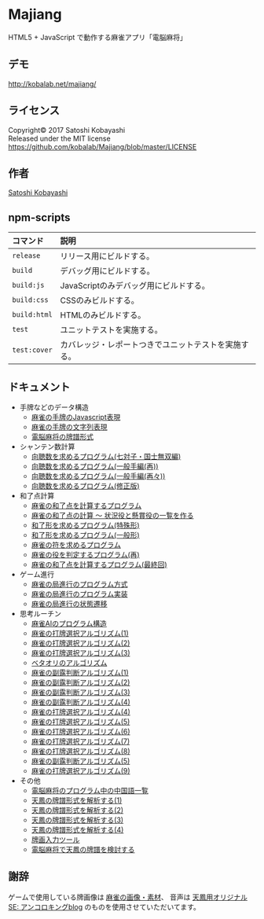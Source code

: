 # Majiang
HTML5 + JavaScript で動作する麻雀アプリ「電脳麻将」

## デモ
http://kobalab.net/majiang/

## ライセンス
Copyright&copy; 2017 Satoshi Kobayashi<br>
Released under the MIT license<br>
https://github.com/kobalab/Majiang/blob/master/LICENSE

## 作者
[Satoshi Kobayashi](https://github.com/kobalab)

## npm-scripts
| コマンド         | 説明                                        |
|:----------------|:-------------------------------------------|
| ``release``     | リリース用にビルドする。                       |
| ``build``       | デバッグ用にビルドする。                       |
| ``build:js``    | JavaScriptのみデバッグ用にビルドする。          |
| ``build:css``   | CSSのみビルドする。                           |
| ``build:html``  | HTMLのみビルドする。                          |
| ``test``        | ユニットテストを実施する。                      |
| ``test:cover``  | カバレッジ・レポートつきでユニットテストを実施する。|

## ドキュメント
- 手牌などのデータ構造
  - [麻雀の手牌のJavascript表現](https://blog.kobalab.net/entry/20151211/1449838875)
  - [麻雀の手牌の文字列表現](https://blog.kobalab.net/entry/20151218/1450441130)
  - [電脳麻将の牌譜形式](https://blog.kobalab.net/entry/20151228/1451228689)
- シャンテン数計算
  - [向聴数を求めるプログラム(七対子・国士無双編)](https://blog.kobalab.net/entry/20151215/1450112281)
  - [向聴数を求めるプログラム(一般手編(再))](https://blog.kobalab.net/entry/20151216/1450191666)
  - [向聴数を求めるプログラム(一般手編(再々))](https://blog.kobalab.net/entry/20151217/1450357254)
  - [向聴数を求めるプログラム(修正版)](https://blog.kobalab.net/entry/20170917/1505601161)
- 和了点計算
  - [麻雀の和了点を計算するプログラム](https://blog.kobalab.net/entry/20151221/1450624780)
  - [麻雀の和了点の計算 ～ 状況役と懸賞役の一覧を作る](https://blog.kobalab.net/entry/20151222/1450710990)
  - [和了形を求めるプログラム(特殊形)](https://blog.kobalab.net/entry/20151223/1450796906)
  - [和了形を求めるプログラム(一般形)](https://blog.kobalab.net/entry/20151224/1450883400)
  - [麻雀の符を求めるプログラム](https://blog.kobalab.net/entry/20151225/1450970516)
  - [麻雀の役を判定するプログラム(再)](https://blog.kobalab.net/entry/20151226/1451057134)
  - [麻雀の和了点を計算するプログラム(最終回)](https://blog.kobalab.net/entry/20151227/1451142872)
- ゲーム進行
  - [麻雀の局進行のプログラム方式](https://blog.kobalab.net/entry/20151229/1451315733)
  - [麻雀の局進行のプログラム実装](https://blog.kobalab.net/entry/20151230/1451403553)
  - [麻雀の局進行の状態遷移](https://blog.kobalab.net/entry/20151231/1451487890)
- 思考ルーチン
  - [麻雀AIのプログラム構造](https://blog.kobalab.net/entry/20160102/1451703115)
  - [麻雀の打牌選択アルゴリズム(1)](https://blog.kobalab.net/entry/20160103/1451781343)
  - [麻雀の打牌選択アルゴリズム(2)](https://blog.kobalab.net/entry/20160104/1451907283)
  - [麻雀の打牌選択アルゴリズム(3)](https://blog.kobalab.net/entry/20160105/1451998413)
  - [ベタオリのアルゴリズム](https://blog.kobalab.net/entry/20161204/1480808089)
  - [麻雀の副露判断アルゴリズム(1)](https://blog.kobalab.net/entry/20161212/1481471543)
  - [麻雀の副露判断アルゴリズム(2)](https://blog.kobalab.net/entry/20161213/1481557260)
  - [麻雀の副露判断アルゴリズム(3)](https://blog.kobalab.net/entry/20161214/1481644278)
  - [麻雀の副露判断アルゴリズム(4)](https://blog.kobalab.net/entry/20161215/1481809226)
  - [麻雀の打牌選択アルゴリズム(4)](https://blog.kobalab.net/entry/20170731/1501502063)
  - [麻雀の打牌選択アルゴリズム(5)](https://blog.kobalab.net/entry/20170802/1501673312)
  - [麻雀の打牌選択アルゴリズム(6)](https://blog.kobalab.net/entry/20170806/1502026197)
  - [麻雀の打牌選択アルゴリズム(7)](https://blog.kobalab.net/entry/20170813/1502605785)
  - [麻雀の打牌選択アルゴリズム(8)](https://blog.kobalab.net/entry/20170819/1503150574)
  - [麻雀の副露判断アルゴリズム(5)](https://blog.kobalab.net/entry/20170822/1503401216)
  - [麻雀の打牌選択アルゴリズム(9)](https://blog.kobalab.net/entry/20170826/1503705167)
- その他
  - [電脳麻将のプログラム中の中国語一覧](https://blog.kobalab.net/entry/20170722/1500688645)
  - [天鳳の牌譜形式を解析する(1)](https://blog.kobalab.net/entry/20170225/1488036549)
  - [天鳳の牌譜形式を解析する(2)](https://blog.kobalab.net/entry/20170228/1488294993)
  - [天鳳の牌譜形式を解析する(3)](https://blog.kobalab.net/entry/20170312/1489315432)
  - [天鳳の牌譜形式を解析する(4)](https://blog.kobalab.net/entry/20170720/1500479235)
  - [牌画入力ツール](https://blog.kobalab.net/entry/20161218/1482078427)
  - [電脳麻将で天鳳の牌譜を検討する](https://blog.kobalab.net/entry/2020/07/08/080228)

## 謝辞
ゲームで使用している牌画像は [麻雀の画像・素材](http://www.civillink.net/fsozai/majan.html)、
音声は [天鳳用オリジナルSE: アンコロキングblog](http://ancoro.way-nifty.com/blog/se.html)
のものを使用させていただいてます。
